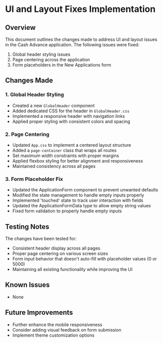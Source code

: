 # UI and Layout Fixes Implementation

## Overview

This document outlines the changes made to address UI and layout issues in the Cash Advance application. The following issues were fixed:

1. Global header styling issues
2. Page centering across the application 
3. Form placeholders in the New Applications form

## Changes Made

### 1. Global Header Styling

- Created a new `GlobalHeader` component
- Added dedicated CSS for the header in `GlobalHeader.css`
- Implemented a responsive header with navigation links
- Applied proper styling with consistent colors and spacing

### 2. Page Centering

- Updated `App.css` to implement a centered layout structure
- Added a `page-container` class that wraps all routes
- Set maximum width constraints with proper margins
- Applied flexbox styling for better alignment and responsiveness
- Maintained consistency across all pages

### 3. Form Placeholder Fix

- Updated the ApplicationForm component to prevent unwanted defaults
- Modified the state management to handle empty inputs properly
- Implemented 'touched' state to track user interaction with fields
- Updated the ApplicationFormData type to allow empty string values
- Fixed form validation to properly handle empty inputs

## Testing Notes

The changes have been tested for:
- Consistent header display across all pages
- Proper page centering on various screen sizes
- Form input behavior that doesn't auto-fill with placeholder values (0 or 5000)
- Maintaining all existing functionality while improving the UI

## Known Issues

- None

## Future Improvements

- Further enhance the mobile responsiveness
- Consider adding visual feedback on form submission
- Implement theme customization options 